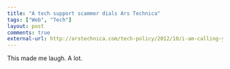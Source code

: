 ```yaml
---
title: "A tech support scammer dials Ars Technica"
tags: ["Web", "Tech"]
layout: post
comments: true
external-url: http://arstechnica.com/tech-policy/2012/10/i-am-calling-you-from-windows-a-tech-support-scammer-dials-ars-technica/
---
```


This made me laugh. A lot.

